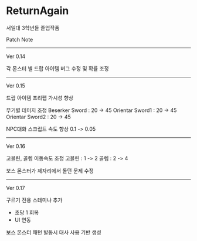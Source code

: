 # ReturnAgain
서일대 3학년들 졸업작품

Patch Note

-------------------------------------------------
Ver 0.14

각 몬스터 별 드랍 아이템 버그 수정 및 확률 조정

-------------------------------------------------
Ver 0.15

드랍 아이템 프리펩 가시성 향상

무기별 데미지 조정
  Beserker Sword : 20 -> 45
  Orientar Sword1 : 20 -> 45
  Orientar Sword2 : 20 -> 45

NPC대화 스크립트 속도 향상
  0.1 -> 0.05 

-------------------------------------------------
Ver 0.16

고블린, 골렘 이동속도 조정
고블린 : 1 -> 2
골렘 : 2 -> 4

보스 몬스터가 제자리에서 돌던 문제 수정

-------------------------------------------------
Ver 0.17

구르기 전용 스테미나 추가
 - 초당 1 회복
 - UI 연동

보스 몬스터 패턴 발동시 대사 사용 기반 생성